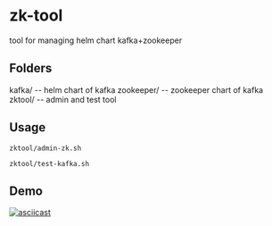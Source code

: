 # zk-tool
tool for managing helm chart kafka+zookeeper

## Folders
kafka/       -- helm chart of kafka
zookeeper/   -- zookeeper chart of kafka
zktool/      -- admin and test tool 

## Usage

`zktool/admin-zk.sh`  

`zktool/test-kafka.sh`

## Demo
[![asciicast](https://asciinema.org/a/257021.svg)](https://asciinema.org/a/257021)
